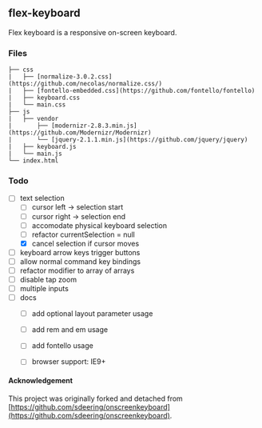 ## flex-keyboard

Flex keyboard is a responsive on-screen keyboard.


### Files

```
├── css
|   ├── [normalize-3.0.2.css](https://github.com/necolas/normalize.css/)
|   ├── [fontello-embedded.css](https://github.com/fontello/fontello)
|   ├── keyboard.css
|   └── main.css
├── js
|   ├── vendor
|       ├── [modernizr-2.8.3.min.js](https://github.com/Modernizr/Modernizr)
|       └── [jquery-2.1.1.min.js](https://github.com/jquery/jquery)
|   ├── keyboard.js
|   └── main.js
└── index.html
```

### Todo

- [ ] text selection
    - [ ] cursor left -> selection start
    - [ ] cursor right -> selection end
    - [ ] accomodate physical keyboard selection
    - [ ] refactor currentSelection = null
    - [x] cancel selection if cursor moves
- [ ] keyboard arrow keys trigger buttons
- [ ] allow normal command key bindings
- [ ] refactor modifier to array of arrays
- [ ] disable tap zoom
- [ ] multiple inputs
- [ ] docs
    - [ ] add optional layout parameter usage
    - [ ] add rem and em usage
    - [ ] add fontello usage
    - [ ] browser support: IE9+


#### Acknowledgement

This project was originally forked and detached from [https://github.com/sdeering/onscreenkeyboard](https://github.com/sdeering/onscreenkeyboard).